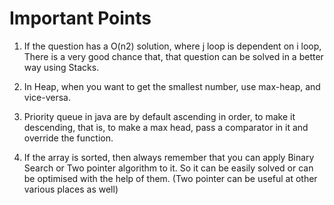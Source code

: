 # Important Points

1. If the question has a O(n2) solution, where j loop is dependent on i loop, There is a very good chance that, that question can be solved in a better way using Stacks.
2. In Heap, when you want to get the smallest number, use max-heap, and vice-versa.
3. Priority queue in java are by default ascending in order, to make it descending, that is, to make a max head, 
   pass a comparator in it and override the function.
   
4. If the array is sorted, then always remember that you can apply Binary Search or Two pointer algorithm to it. So 
   it can be easily solved or can be optimised with the help of them. (Two pointer can be useful at other various 
   places as well)